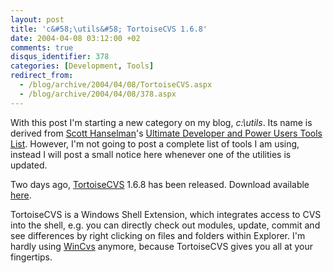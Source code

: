 ```yaml
---
layout: post
title: 'c&#58;\utils&#58; TortoiseCVS 1.6.8'
date: 2004-04-08 03:12:00 +02
comments: true
disqus_identifier: 378
categories: [Development, Tools]
redirect_from:
  - /blog/archive/2004/04/08/TortoiseCVS.aspx
  - /blog/archive/2004/04/08/378.aspx
---
```


With this post I'm starting a new category on my blog, *c:\\utils*. Its name is derived from [Scott Hanselman](http://www.hanselman.com/)'s [Ultimate Developer and Power Users Tools List](http://radio.weblogs.com/0106747/stories/2003/09/09/scottHanselmansUltimateDeveloperAndPowerUsersToolsList.html). However, I'm not going to post a complete list of tools I am using, instead I will post a small notice here whenever one of the utilities is updated.

Two days ago, [TortoiseCVS](http://www.tortoisecvs.org/) 1.6.8 has been released. Download available [here](http://www.tortoisecvs.org/download.shtml).

TortoiseCVS is a Windows Shell Extension, which integrates access to CVS into the shell, e.g. you can directly check out modules, update, commit and see differences by right clicking on files and folders within Explorer. I'm hardly using [WinCvs](http://www.wincvs.org) anymore, because TortoiseCVS gives you all at your fingertips.

